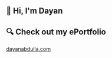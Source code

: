 
## 👋 Hi, I'm Dayan  

## 🔍 Check out my ePortfolio  

  [dayanabdulla.com](https://dayanabdulla.com)
<!--
**Dabdul21/Dabdul21** is a ✨ _special_ ✨ repository because its `README.md` (this file) appears on your GitHub profile.

Here are some ideas to get you started:
👋 Hi there! I'm a passionate developer focused on creating impactful projects that drive social good. 
🔍 I'm interested in developing applications that provide resources and tools for underserved communities.
💼 Let’s connect and collaborate on projects that make a difference!
-->
